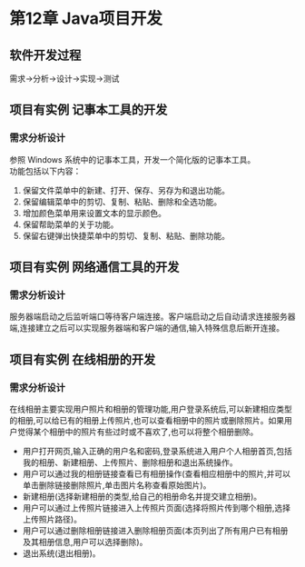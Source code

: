 # 第12章 Java项目开发

## 软件开发过程
需求->分析->设计->实现->测试

## 项目有实例 记事本工具的开发

### 需求分析设计
参照 Windows 系统中的记事本工具，开发一个简化版的记事本工具。  
功能包括以下内容：
1. 保留文件菜单中的新建、打开、保存、另存为和退出功能。
2. 保留编辑菜单中的剪切、复制、粘贴、删除和全选功能。
3. 增加颜色菜单用来设置文本的显示颜色。
4. 保留帮助菜单的关于功能。
5. 保留右键弹出快捷菜单中的剪切、复制、粘贴、删除功能。

## 项目有实例 网络通信工具的开发

### 需求分析设计
服务器端启动之后监听端口等待客户端连接。客户端启动之后自动请求连接服务器端,连接建立之后可以实现服务器端和客户端的通信,输入特殊信息后断开连接。

## 项目有实例 在线相册的开发

### 需求分析设计
在线相册主要实现用户照片和相册的管理功能,用户登录系统后,可以新建相应类型的相册,可以给已有的相册上传照片,也可以查看相册中的照片或删除照片。如果用户觉得某个相册中的照片有些过时或不喜欢了,也可以将整个相册删除。

- 用户打开网页,输入正确的用户名和密码,登录系统进入用户个人相册首页,包括我的相册、新建相册、上传照片、删除相册和退出系统操作。
- 用户可以通过我的相册链接查看已有相册操作(查看相应相册中的照片,并可以单击删除链接删除照片,单击图片名称查看原始图片)。
- 新建相册(选择新建相册的类型,给自己的相册命名并提交建立相册)。
- 用户可以通过上传照片链接进入上传照片页面(选择将照片传到哪个相册,选择上传照片路径)。
- 用户可以通过删除相册链接进入删除相册页面(本页列出了所有用户已有相册及其相册信息,用户可以选择删除)。
- 退出系统(退出相册)。